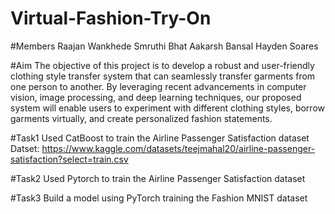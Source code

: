 # Virtual-Fashion-Try-On

#Members
Raajan Wankhede
Smruthi Bhat
Aakarsh Bansal
Hayden Soares

#Aim
The objective of this project is to develop a robust and user-friendly clothing style transfer system that can seamlessly transfer garments from one person to another. By leveraging recent advancements in computer vision, image processing, and deep learning techniques, our proposed system will enable users to experiment with different clothing styles, borrow garments virtually, and create personalized fashion statements.

#Task1
Used CatBoost to train the Airline Passenger Satisfaction dataset
Datset: https://www.kaggle.com/datasets/teejmahal20/airline-passenger-satisfaction?select=train.csv

#Task2
Used Pytorch to train the Airline Passenger Satisfaction dataset

#Task3
Build a model using PyTorch training the Fashion MNIST dataset
